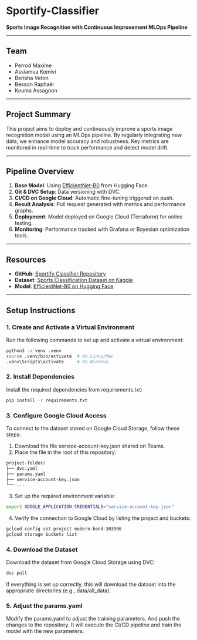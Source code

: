 # **Sportify-Classifier**  
**Sports Image Recognition with Continuous Improvement MLOps Pipeline**

---

## **Team**
- Perrod Maxime  
- Assiamua Komivi  
- Berisha Veton  
- Besson Raphaël  
- Kouma Assagnon  

---

## **Project Summary**
This project aims to deploy and continuously improve a sports image recognition model using an MLOps pipeline. By regularly integrating new data, we enhance model accuracy and robustness. Key metrics are monitored in real-time to track performance and detect model drift.

---

## **Pipeline Overview**
1. **Base Model**: Using [EfficientNet-B0](https://huggingface.co/google/efficientnet-b0) from Hugging Face.  
2. **Git & DVC Setup**: Data versioning with DVC.  
3. **CI/CD on Google Cloud**: Automatic fine-tuning triggered on push.  
4. **Result Analysis**: Pull request generated with metrics and performance graphs.  
5. **Deployment**: Model deployed on Google Cloud (Terraform) for online testing.  
6. **Monitoring**: Performance tracked with Grafana or Bayesian optimization tools.

---

## **Resources**
- **GitHub**: [Sportify Classifier Repository](https://github.com/TWAAXOne/Sportify-Classifier)  
- **Dataset**: [Sports Classification Dataset on Kaggle](https://www.kaggle.com/datasets/gpiosenka/sports-classification)  
- **Model**: [EfficientNet-B0 on Hugging Face](https://huggingface.co/google/efficientnet-b0)

---

## **Setup Instructions**

### **1. Create and Activate a Virtual Environment**
Run the following commands to set up and activate a virtual environment:

```bash
python3 -m venv .venv
source .venv/bin/activate  # On Linux/Mac
.venv\Scripts\activate     # On Windows
```

### **2. Install Dependencies**
Install the required dependencies from requirements.txt:
```bash
pip install -r requirements.txt
```
### **3. Configure Google Cloud Access**
To connect to the dataset stored on Google Cloud Storage, follow these steps:
1. Download the file service-account-key.json shared on Teams.
2. Place the file in the root of this repository:
```bash
project-folder/
├── dvc.yaml
├── params.yaml
├── service-account-key.json
└── ...
```
3. Set up the required environment variable:
```bash
export GOOGLE_APPLICATION_CREDENTIALS="service-account-key.json"
```
4. Verify the connection to Google Cloud by listing the project and buckets:
```bash
gcloud config set project modern-bond-303506
gcloud storage buckets list
```

### **4. Download the Dataset**
Download the dataset from Google Cloud Storage using DVC:
```bash
dvc pull
```
If everything is set up correctly, this will download the dataset into the appropriate directories (e.g., data/all_data).

### **5. Adjust the params.yaml**
Modify the params.yaml to adjust the training parameters. And push the changes to the repository.
It will execute the CI/CD pipeline and train the model with the new parameters.